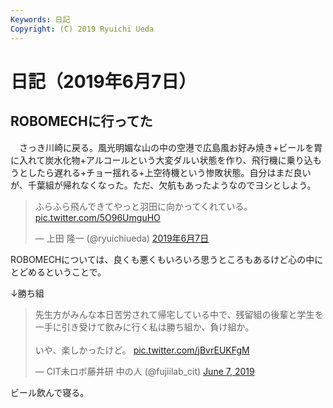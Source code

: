 ```yaml
---
Keywords: 日記
Copyright: (C) 2019 Ryuichi Ueda
---
```


# 日記（2019年6月7日）

## ROBOMECHに行ってた

　さっき川崎に戻る。風光明媚な山の中の空港で広島風お好み焼き+ビールを胃に入れて炭水化物+アルコールという大変ダルい状態を作り、飛行機に乗り込もうとしたら遅れる+チョー揺れる+上空待機という惨敗状態。自分はまだ良いが、千葉組が帰れなくなった。ただ、欠航もあったようなのでヨシとしよう。

<blockquote class="twitter-tweet" data-lang="ja"><p lang="ja" dir="ltr">ふらふら飛んできてやっと羽田に向かってくれている。 <a href="https://t.co/5O96UmguHO">pic.twitter.com/5O96UmguHO</a></p>&mdash; 上田 隆一 (@ryuichiueda) <a href="https://twitter.com/ryuichiueda/status/1136985792104976384?ref_src=twsrc%5Etfw">2019年6月7日</a></blockquote>
<script async src="https://platform.twitter.com/widgets.js" charset="utf-8"></script>

ROBOMECHについては、良くも悪くもいろいろ思うところもあるけど心の中にとどめるということで。


↓勝ち組

<blockquote class="twitter-tweet" data-partner="tweetdeck"><p lang="ja" dir="ltr">先生方がみんな本日苦労されて帰宅している中で、残留組の後輩と学生を一手に引き受けて飲みに行く私は勝ち組か、負け組か。<br><br>いや、楽しかったけど。 <a href="https://t.co/jBvrEUKFgM">pic.twitter.com/jBvrEUKFgM</a></p>&mdash; CIT未ロボ藤井研 中の人 (@fujiilab_cit) <a href="https://twitter.com/fujiilab_cit/status/1137020366218379264?ref_src=twsrc%5Etfw">June 7, 2019</a></blockquote>
<script async src="https://platform.twitter.com/widgets.js" charset="utf-8"></script>


ビール飲んで寝る。
